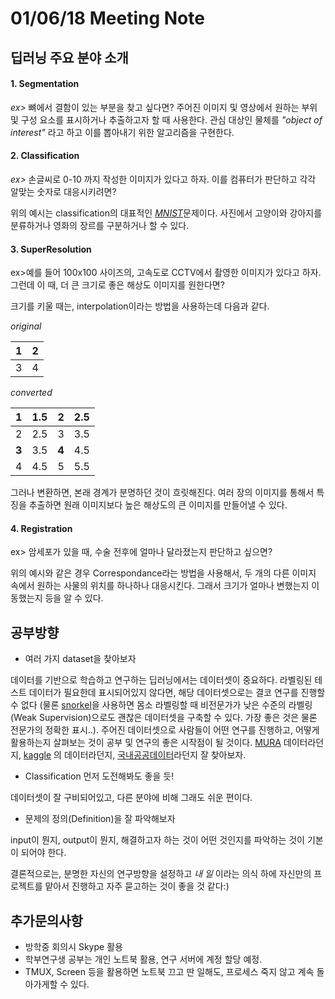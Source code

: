 
# 01/06/18 Meeting Note

## 딥러닝 주요 분야 소개

#### 1. Segmentation
*ex>* 뼈에서 결함이 있는 부분을 찾고 싶다면? 
주어진 이미지 및 영상에서 원하는 부위 및 구성 요소를 표시하거나 추출하고자 할 때 사용한다. 관심 대상인 물체를 *"object of interest"* 라고 하고 이를 뽑아내기 위한 알고리즘을 구현한다.


#### 2. Classification
*ex>* 손글씨로 0-10 까지 작성한 이미지가 있다고 하자. 이를 컴퓨터가 판단하고 각각 알맞는 숫자로 대응시키려면? 

위의 예시는 classification의 대표적인 [*MNIST*](https://github.com/pytorch/examples/tree/master/mnist)문제이다. 사진에서 고양이와 강아지를 분류하거나 영화의 장르를 구분하거나 할 수 있다.

#### 3. SuperResolution

ex>예를 들어 100x100 사이즈의, 고속도로 CCTV에서 촬영한 이미지가 있다고 하자. 그런데 이 때, 더 큰 크기로 좋은 해상도 이미지를 원한다면?

크기를 키울 때는, interpolation이라는 방법을 사용하는데 다음과 같다.

*original*

1|2
-|-
3|4

*converted*

**1**|1.5|**2**|2.5
----|----|----|----
2|2.5|3|3.5
**3**|3.5|**4**|4.5
4|4.5|5|5.5

그러나 변환하면, 본래 경계가 분명하던 것이 흐릿해진다. 여러 장의 이미지를 통해서 특징을 추출하면 원래 이미지보다 높은 해상도의 큰 이미지를 만들어낼 수 있다.

#### 4. Registration
ex> 암세포가 있을 때, 수술 전후에 얼마나 달라졌는지 판단하고 싶으면?

위의 예시와 같은 경우 Correspondance라는 방법을 사용해서, 두 개의 다른 이미지 속에서 원하는 사물의 위치를 하나하나 대응시킨다. 그래서 크기가 얼마나 변했는지 이동했는지 등을 알 수 있다.

## 공부방향

- 여러 가지 dataset을 찾아보자

데이터를 기반으로 학습하고 연구하는 딥러닝에서는 데이터셋이 중요하다. 라벨링된 테스트 데이터가 필요한데 표시되어있지 않다면, 해당 데이터셋으로는 결코 연구를 진행할 수 없다
(물론 [snorkel](https://github.com/HazyResearch/snorkel/)을 사용하면 몸소 라벨링할 때 비전문가가 낮은 수준의 라벨링(Weak Supervision)으로도 괜찮은 데이터셋을 구축할 수 있다. 가장 좋은 것은 물론 전문가의 정확한 표시..). 주어진 데이터셋으로 사람들이 어떤 연구를 진행하고, 어떻게 활용하는지 살펴보는 것이 공부 및 연구의 좋은 시작점이 될 것이다. [MURA](https://stanfordmlgroup.github.io/competitions/mura/) 데이터라던지, [kaggle](http://kaggle.com/) 의 데이터라던지, [국내공공데이터](https://www.data.go.kr/dataset/3072274/fileData.do)라던지 잘 찾아보자.

- Classification 먼저 도전해봐도 좋을 듯!

데이터셋이 잘 구비되어있고, 다른 분야에 비해 그래도 쉬운 편이다.

- 문제의 정의(Definition)을 잘 파악해보자

input이 뭔지, output이 뭔지, 해결하고자 하는 것이 어떤 것인지를 파악하는 것이 기본이 되어야 한다.


결론적으로는, 분명한 자신의 연구방향을 설정하고 *내 일* 이라는 의식 하에 자신만의 프로젝트를 맡아서 진행하고 자주 묻고하는 것이 좋을 것 같다:)


## 추가문의사항

- 방학중 회의시 Skype 활용
- 학부연구생 공부는 개인 노트북 활용, 연구 서버에 계정 할당 예정. 
- TMUX, Screen 등을 활용하면 노트북 끄고 딴 일해도, 프로세스 죽지 않고 계속 돌아가게할 수 있다.




